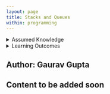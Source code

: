 ```yaml
---
layout: page
title: Stacks and Queues
within: programming
---
```


<details class="prereq" markdown="1"><summary>Assumed Knowledge</summary>

  * <a href="/programming/lists">Lists</a>
  * <a href="/programming/loops.html">Loops</a>
</details>

<details class="outcomes" markdown="1"><summary>Learning Outcomes</summary>
  * Be able to understand and implement stacks and queues
</details>

## Author: Gaurav Gupta

## Content to be added soon
